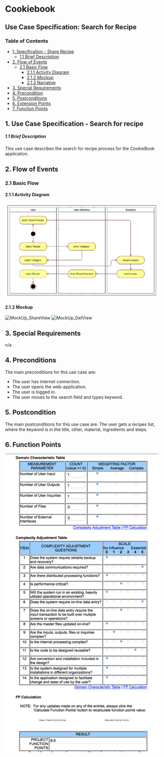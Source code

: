 # Cookiebook
## Use Case Specification: Search for Recipe
### Table of Contents
- [1. Specification - Share Recipe](#1-specification-SearchRecipe)
    - [1.1 Brief Description](#11-brief-description)
- [2. Flow of Events](#2-flow-of-events)
    - [2.1 Basic Flow](#21-basic-flow)
        - [2.1.1 Activity Diagram](#211-activity-diagram)
        - [2.1.2 Mockup](#212-mockup)
        - [2.1.3 Narrative](#213-narrative)
- [3. Special Requirements](#3-special-requirements)
- [4. Precondition](#4-preconditions)  
- [5. Postconditions](#5-postconditions)
- [6. Extension Points](#6-extension-points)
- [7. Function Points](#7-function-points)

## 1. Use Case Specification - Search for recipe
##### 1.1 Brief Description
This use case describes the search for recipe process for the CookieBook application.

## 2. Flow of Events
### 2.1 Basic Flow
#### 2.1.1 Activity Diagram
![Activity Diagram](images/UC_SearchRecipe_New.JPG)
#### 2.1.2 Mockup
![MockUp_ShareView](images/)
![MockUp_GetView](images/)
## 3. Special Requirements
n/a
## 4. Preconditions
The main preconditions for this use case are:
- The user has internet connection.
- The user opens the web-application.
- The user is logged in.
- The user moves to the search field and types keyword.
## 5. Postcondition
The main postconditions for this use case are:
The user gets a recipes list, where the keyword is in the title, other, material, ingredients and steps.
## 6. Function Points
![Function Points](images/UC_searchRecipe_fp.png)                                                                                                                                               
